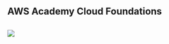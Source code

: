 ## AWS Academy Cloud Foundations

## [![](https://raw.githubusercontent.com/josecastillolema/fiap/master/img/shift-aws-foundations.png)](https://www.fiap.com.br/shift/curso/tecnologia/aws-academy-cloud-foundations-online)


